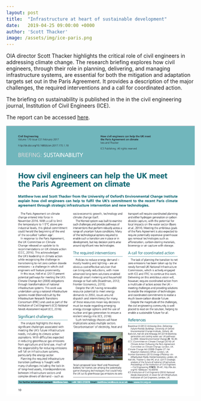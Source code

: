 ```yaml
---
layout: post
title:  "Infrastructure at heart of sustainable development"
date:   2019-04-25 09:00:00 +0000
author: 'Scott Thacker'
image: /assets/img/ice-paris.png
---
```

OIA director Scott Thacker highlights the critical role of civil engineers in addressing climate change. The research briefing explores how civil engineers, through their role in planning, delivering, and managing infrastructure systems, are essential for both the mitigation and adaptation targets set out in the Paris Agreement. It provides a description of the major challenges, the required interventions and a call for coordinated action. 

The briefing on sustainability is published in the in the civil engineering journal, Institution of Civil Engineers (ICE). 

The report can be accessed <a href="https://www.icevirtuallibrary.com/doi/10.1680/jcien.2017.170.1.10" >here</a>. 

<img src="/assets/img/ice-paris.png" alt="Civil engineers for Paris manuscript" class ="center">
